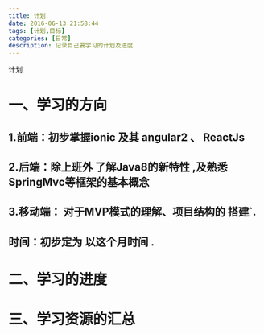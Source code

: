 ```yaml
---
title: 计划
date: 2016-06-13 21:58:44
tags: [计划,目标]
categories: [日常]
description: 记录自己要学习的计划及进度
---
```

计划
<!--more-->

# 一、学习的方向

## 1.前端：初步掌握ionic  及其 angular2 、 ReactJs

## 2.后端：除上班外 了解Java8的新特性 ,及熟悉SpringMvc等框架的基本概念  

## 3.移动端： 对于MVP模式的理解、项目结构的  搭建`.

## 时间：初步定为 以这个月时间 .

# 二、学习的进度 


# 三、学习资源的汇总